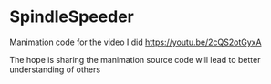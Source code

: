 # SpindleSpeeder
Manimation code for the video I did https://youtu.be/2cQS2otGyxA

The hope is sharing the manimation source code will lead to better understanding of others
